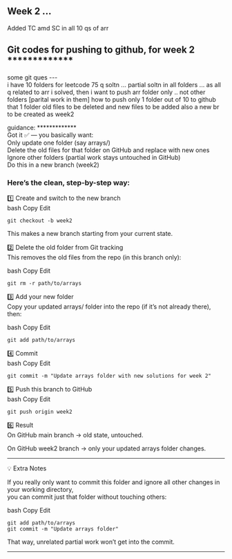 ## Week 2 ... 

Added TC amd SC in all 10 qs of arr    


## Git codes for pushing to github, for week 2 *************  

some git ques ---  
i have 10 folders for leetcode 75 q soltn ... 
partial soltn in all folders ... as all q related to arr i solved, then i want to push arr folder only .. not other folders [parital work in them]
how to push only 1 folder out of 10 to github
that 1 folder old files to be deleted and new files to be added 
also a new br to be created as week2


guidance: *************  
Got it ✅ — you basically want:  
Only update one folder (say arrays/)  
Delete the old files for that folder on GitHub and replace with new ones  
Ignore other folders (partial work stays untouched in GitHub)  
Do this in a new branch (week2)  

### Here’s the clean, step-by-step way:  

1️⃣ Create and switch to the new branch  
bash
Copy
Edit
```
git checkout -b week2
```
This makes a new branch starting from your current state.  

2️⃣ Delete the old folder from Git tracking  
This removes the old files from the repo (in this branch only):  

bash
Copy
Edit
```
git rm -r path/to/arrays
```

3️⃣ Add your new folder  
Copy your updated arrays/ folder into the repo (if it’s not already there), then:  

bash
Copy
Edit
```
git add path/to/arrays
```

4️⃣ Commit  
bash
Copy
Edit
```
git commit -m "Update arrays folder with new solutions for week 2"
```

5️⃣ Push this branch to GitHub  
bash
Copy
Edit
```
git push origin week2
```

6️⃣ Result  
On GitHub main branch → old state, untouched.  

On GitHub week2 branch → only your updated arrays folder changes.  

********

💡 Extra Notes  

If you really only want to commit this folder and ignore all other changes in your working directory,   
you can commit just that folder without touching others:  

bash
Copy
Edit
```
git add path/to/arrays
git commit -m "Update arrays folder"
```
That way, unrelated partial work won’t get into the commit.  

************  


